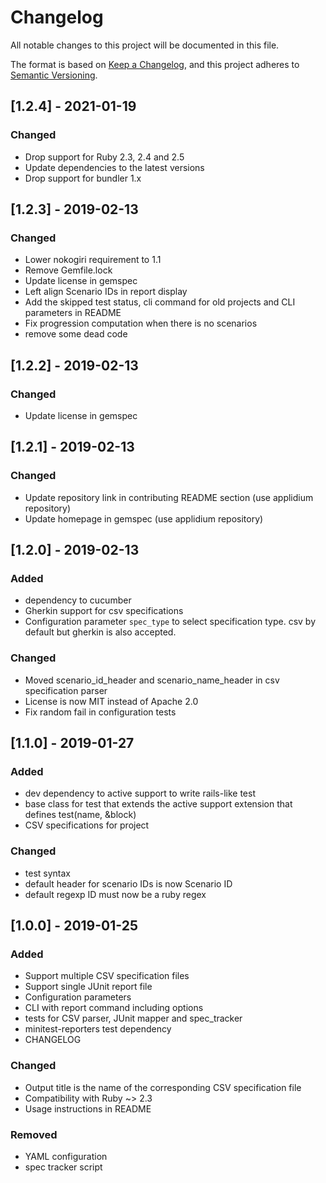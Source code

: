 # Changelog
All notable changes to this project will be documented in this file.

The format is based on [Keep a Changelog](https://keepachangelog.com/en/1.0.0/),
and this project adheres to [Semantic Versioning](https://semver.org/spec/v2.0.0.html).

## [1.2.4] - 2021-01-19
### Changed
- Drop support for Ruby 2.3, 2.4 and 2.5
- Update dependencies to the latest versions
- Drop support for bundler 1.x

## [1.2.3] - 2019-02-13
### Changed
- Lower nokogiri requirement to 1.1
- Remove Gemfile.lock
- Update license in gemspec
- Left align Scenario IDs in report display
- Add the skipped test status, cli command for old projects and CLI parameters in README
- Fix progression computation when there is no scenarios
- remove some dead code

## [1.2.2] - 2019-02-13
### Changed
- Update license in gemspec

## [1.2.1] - 2019-02-13
### Changed
- Update repository link in contributing README section (use applidium repository)
- Update homepage in gemspec (use applidium repository)

## [1.2.0] - 2019-02-13
### Added
- dependency to cucumber
- Gherkin support for csv specifications
- Configuration parameter `spec_type` to select specification type. csv by default but gherkin is also accepted.

### Changed
- Moved scenario_id_header and scenario_name_header in csv specification parser
- License is now MIT instead of Apache 2.0
- Fix random fail in configuration tests

## [1.1.0] - 2019-01-27
### Added
- dev dependency to active support to write rails-like test
- base class for test that extends the active support extension that defines test(name, &block)
- CSV specifications for project

### Changed
- test syntax
- default header for scenario IDs is now Scenario ID
- default regexp ID must now be a ruby regex

## [1.0.0] - 2019-01-25
### Added
- Support multiple CSV specification files
- Support single JUnit report file
- Configuration parameters
- CLI with report command including options
- tests for CSV parser, JUnit mapper and spec_tracker
- minitest-reporters test dependency
- CHANGELOG


### Changed
- Output title is the name of the corresponding CSV specification file
- Compatibility with Ruby ~> 2.3
- Usage instructions in README


### Removed
- YAML configuration
- spec tracker script